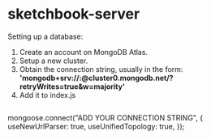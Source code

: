 # sketchbook-server


Setting up a database:
1. Create an account on MongoDB Atlas.
2. Setup a new cluster.
3. Obtain the connection string, usually in the form: **'mongodb+srv://<username>:<password>@cluster0.mongodb.net/<dbname>?retryWrites=true&w=majority'**
4. Add it to index.js
   ```
  mongoose.connect("ADD YOUR CONNECTION STRING", {
  useNewUrlParser: true,
  useUnifiedTopology: true,
  });
   ```
